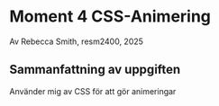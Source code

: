 # Moment 4 CSS-Animering
Av Rebecca Smith, resm2400, 2025
## Sammanfattning av uppgiften 
Använder mig av CSS för att gör animeringar